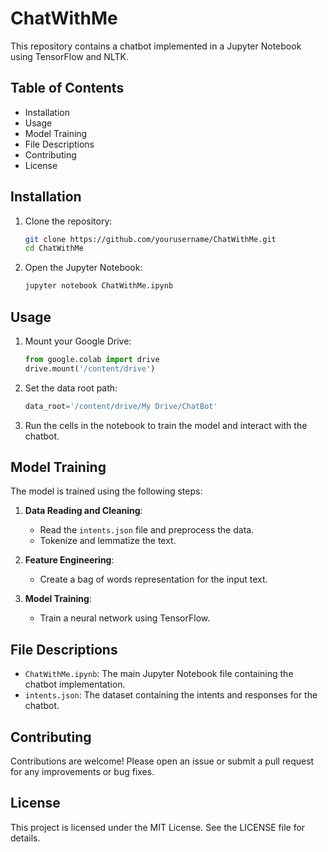 # ChatWithMe

This repository contains a chatbot implemented in a Jupyter Notebook using TensorFlow and NLTK.

## Table of Contents

- Installation
- Usage
- Model Training
- File Descriptions
- Contributing
- License

## Installation

1. Clone the repository:
    ```bash
    git clone https://github.com/yourusername/ChatWithMe.git
    cd ChatWithMe
    ```

2. Open the Jupyter Notebook:
    ```bash
    jupyter notebook ChatWithMe.ipynb
    ```

## Usage

1. Mount your Google Drive:
    ```python
    from google.colab import drive
    drive.mount('/content/drive')
    ```

2. Set the data root path:
    ```python
    data_root='/content/drive/My Drive/ChatBot'
    ```

3. Run the cells in the notebook to train the model and interact with the chatbot.

## Model Training

The model is trained using the following steps:

1. **Data Reading and Cleaning**:
    - Read the `intents.json` file and preprocess the data.
    - Tokenize and lemmatize the text.

2. **Feature Engineering**:
    - Create a bag of words representation for the input text.

3. **Model Training**:
    - Train a neural network using TensorFlow.

## File Descriptions

- `ChatWithMe.ipynb`: The main Jupyter Notebook file containing the chatbot implementation.
- `intents.json`: The dataset containing the intents and responses for the chatbot.

## Contributing

Contributions are welcome! Please open an issue or submit a pull request for any improvements or bug fixes.

## License

This project is licensed under the MIT License. See the LICENSE file for details.

